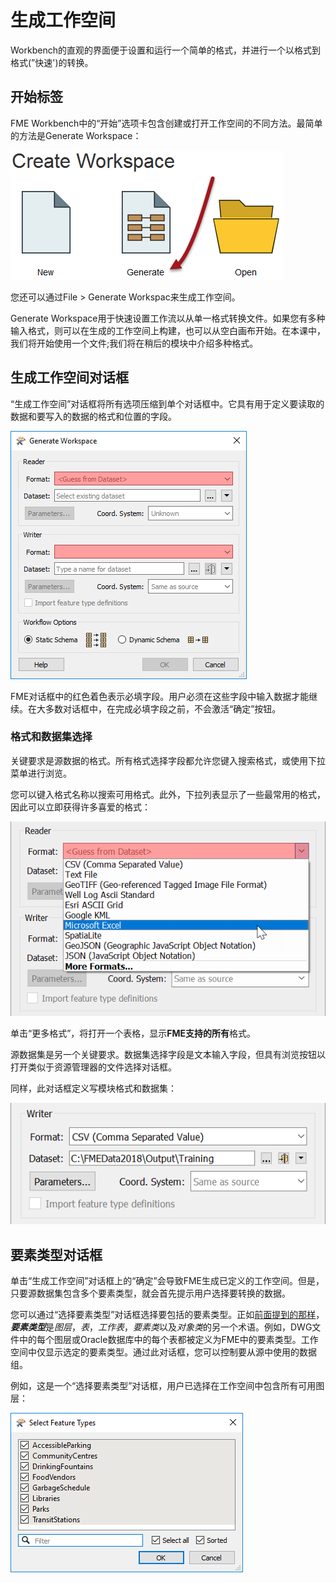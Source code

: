 # 生成工作空间

Workbench的直观的界面便于设置和运行一个简单的格式，并进行一个以格式到格式(”快速')的转换。

##  开始标签

FME Workbench中的“开始”选项卡包含创建或打开工作空间的不同方法。最简单的方法是Generate Workspace：

![](./Images/Img1.015.GettingStarted.png)

您还可以通过File > Generate Workspac来生成工作空间。

Generate Workspace用于快速设置工作流以从单一格式转换文件。如果您有多种输入格式，则可以在生成的工作空间上构建，也可以从空白画布开始。在本课中，我们将开始使用一个文件;我们将在稍后的模块中介绍多种格式。


##  生成工作空间对话框

“生成工作空间”对话框将所有选项压缩到单个对话框中。它具有用于定义要读取的数据和要写入的数据的格式和位置的字段。

![](./Images/Img1.016.GenerateWorkspaceDialog.png)

FME对话框中的红色着色表示必填字段。用户必须在这些字段中输入数据才能继续。在大多数对话框中，在完成必填字段之前，不会激活“确定”按钮。

### 格式和数据集选择

关键要求是源数据的格式。所有格式选择字段都允许您键入搜索格式，或使用下拉菜单进行浏览。

您可以键入格式名称以搜索可用格式。此外，下拉列表显示了一些最常用的格式，因此可以立即获得许多喜爱的格式：

![](./Images/Img1.017.FormatSelect.png)

单击“更多格式”，将打开一个表格，显示**FME支持的所有**格式。

源数据集是另一个关键要求。数据集选择字段是文本输入字段，但具有浏览按钮以打开类似于资源管理器的文件选择对话框。

同样，此对话框定义写模块格式和数据集：

![](./Images/Img1.017b.WriterDefs.png)

##  要素类型对话框

单击“生成工作空间”对话框上的“确定”会导致FME生成已定义的工作空间。但是，只要源数据集包含多个要素类型，就会首先提示用户选择要转换的数据。

您可以通过“选择要素类型”对话框选择要包括的要素类型。正如[前面提到的那样](/1.getting-started/1.03.fme-components.md)，***要素类型***是*图层*，*表*，*工作表*，*要素类*以及*对象类*的另一个术语。例如，DWG文件中的每个图层或Oracle数据库中的每个表都被定义为FME中的要素类型。工作空间中仅显示选定的要素类型。通过此对话框，您可以控制要从源中使用的数据组。

例如，这是一个“选择要素类型”对话框，用户已选择在工作空间中包含所有可用图层：

![](./Images/Img1.018.FeatureTypeSelect.png)

